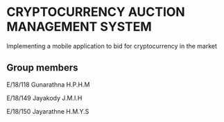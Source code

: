 # CRYPTOCURRENCY AUCTION MANAGEMENT SYSTEM

Implementing a mobile application to bid for cryptocurrency in the market

## Group members

E/18/118 Gunarathna H.P.H.M

E/18/149 Jayakody J.M.I.H

E/18/150 Jayarathne H.M.Y.S
